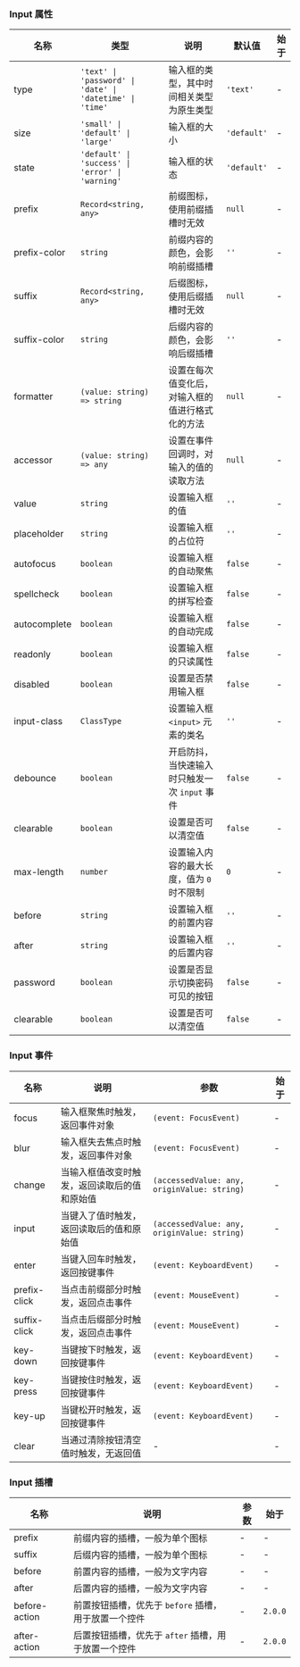 ### Input 属性

| 名称         | 类型                                                     | 说明                                             | 默认值      | 始于 |
| ------------ | -------------------------------------------------------- | ------------------------------------------------ | ----------- | ---- |
| type         | `'text' \| 'password' \| 'date' \| 'datetime' \| 'time'` | 输入框的类型，其中时间相关类型为原生类型         | `'text'`    | -    |
| size         | `'small' \| 'default' \| 'large'`                        | 输入框的大小                                     | `'default'` | -    |
| state        | `'default' \| 'success' \| 'error' \| 'warning'`         | 输入框的状态                                     | `'default'` | -    |
| prefix       | `Record<string, any>`                                    | 前缀图标，使用前缀插槽时无效                     | `null`      | -    |
| prefix-color | `string`                                                 | 前缀内容的颜色，会影响前缀插槽                   | `''`        | -    |
| suffix       | `Record<string, any>`                                    | 后缀图标，使用后缀插槽时无效                     | `null`      | -    |
| suffix-color | `string`                                                 | 后缀内容的颜色，会影响后缀插槽                   | `''`        | -    |
| formatter    | `(value: string) => string`                              | 设置在每次值变化后，对输入框的值进行格式化的方法 | `null`      | -    |
| accessor     | `(value: string) => any`                                 | 设置在事件回调时，对输入的值的读取方法           | `null`      | -    |
| value        | `string`                                                 | 设置输入框的值                                   | `''`        | -    |
| placeholder  | `string`                                                 | 设置输入框的占位符                               | `''`        | -    |
| autofocus    | `boolean`                                                | 设置输入框的自动聚焦                             | `false`     | -    |
| spellcheck   | `boolean`                                                | 设置输入框的拼写检查                             | `false`     | -    |
| autocomplete | `boolean`                                                | 设置输入框的自动完成                             | `false`     | -    |
| readonly     | `boolean`                                                | 设置输入框的只读属性                             | `false`     | -    |
| disabled     | `boolean`                                                | 设置是否禁用输入框                               | `false`     | -    |
| input-class  | `ClassType`                                              | 设置输入框 `<input>` 元素的类名                  | `''`        | -    |
| debounce     | `boolean`                                                | 开启防抖，当快速输入时只触发一次 `input` 事件    | `false`     | -    |
| clearable    | `boolean`                                                | 设置是否可以清空值                               | `false`     | -    |
| max-length   | `number`                                                 | 设置输入内容的最大长度，值为 `0` 时不限制        | `0`         | -    |
| before       | `string`                                                 | 设置输入框的前置内容                             | `''`        | -    |
| after        | `string`                                                 | 设置输入框的后置内容                             | `''`        | -    |
| password     | `boolean`                                                | 设置是否显示切换密码可见的按钮                   | `false`     | -    |
| clearable    | `boolean`                                                | 设置是否可以清空值                               | `false`     | -    |

### Input 事件

| 名称         | 说明                                         | 参数                                        | 始于 |
| ------------ | -------------------------------------------- | ------------------------------------------- | ---- |
| focus        | 输入框聚焦时触发，返回事件对象               | `(event: FocusEvent)`                       | -    |
| blur         | 输入框失去焦点时触发，返回事件对象           | `(event: FocusEvent)`                       | -    |
| change       | 当输入框值改变时触发，返回读取后的值和原始值 | `(accessedValue: any, originValue: string)` | -    |
| input        | 当键入了值时触发，返回读取后的值和原始值     | `(accessedValue: any, originValue: string)` | -    |
| enter        | 当键入回车时触发，返回按键事件               | `(event: KeyboardEvent)`                    | -    |
| prefix-click | 当点击前缀部分时触发，返回点击事件           | `(event: MouseEvent)`                       | -    |
| suffix-click | 当点击后缀部分时触发，返回点击事件           | `(event: MouseEvent)`                       | -    |
| key-down     | 当键按下时触发，返回按键事件                 | `(event: KeyboardEvent)`                    | -    |
| key-press    | 当键按住时触发，返回按键事件                 | `(event: KeyboardEvent)`                    | -    |
| key-up       | 当键松开时触发，返回按键事件                 | `(event: KeyboardEvent)`                    | -    |
| clear        | 当通过清除按钮清空值时触发，无返回值         | -                                           | -    |

### Input 插槽

| 名称          | 说明                                                 | 参数 | 始于    |
| ------------- | ---------------------------------------------------- | ---- | ------- |
| prefix        | 前缀内容的插槽，一般为单个图标                       | -    | -       |
| suffix        | 后缀内容的插槽，一般为单个图标                       | -    | -       |
| before        | 前置内容的插槽，一般为文字内容                       | -    | -       |
| after         | 后置内容的插槽，一般为文字内容                       | -    | -       |
| before-action | 前置按钮插槽，优先于 `before` 插槽，用于放置一个控件 | -    | `2.0.0` |
| after-action  | 后置按钮插槽，优先于 `after` 插槽，用于放置一个控件  | -    | `2.0.0` |
